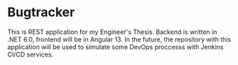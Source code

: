 # Bugtracker 
This is REST application for my Engineer's Thesis. Backend is written in .NET 6.0, frontend will be in Angular 13. In the future, the repository with this application will be used to simulate some DevOps proccesss with Jenkins CI/CD services.
